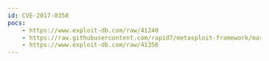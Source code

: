 ```yaml
---
id: CVE-2017-0358
pocs:
    - https://www.exploit-db.com/raw/41240
    - https://raw.githubusercontent.com/rapid7/metasploit-framework/master/modules/exploits/linux/local/ntfs3g_priv_esc.rb
    - https://www.exploit-db.com/raw/41356
---
```

